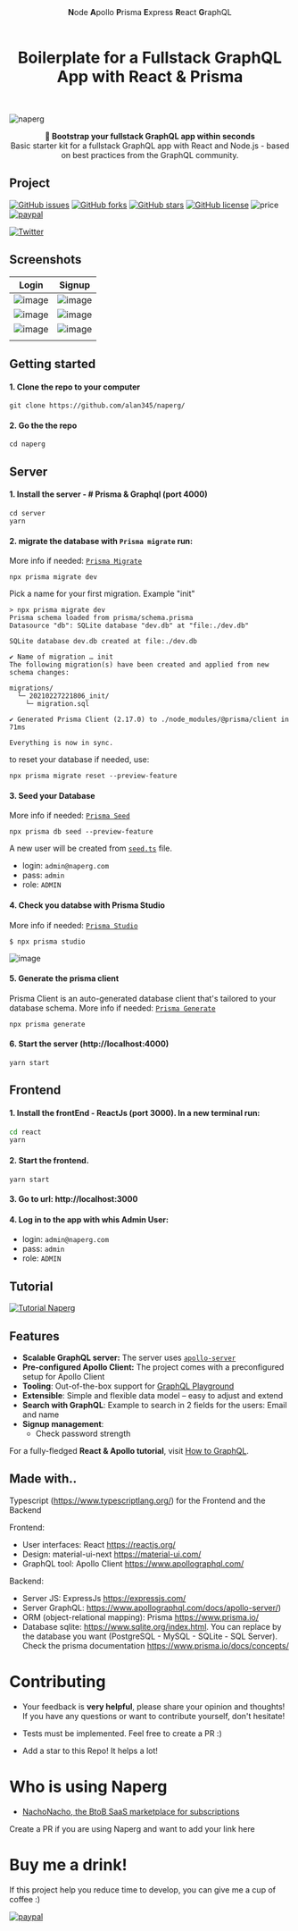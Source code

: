 <div align="center"><strong>N</strong>ode <strong>A</strong>pollo <strong>P</strong>risma <strong>E</strong>xpress <strong>R</strong>eact <strong>G</strong>raphQL
</div>
  
<h1 align="center"><strong>Boilerplate for a Fullstack GraphQL App with React & Prisma</strong></h1>

<br />

![naperg](https://user-images.githubusercontent.com/15246526/109192820-92db5680-774c-11eb-9480-d3a6883b8588.png)

<div align="center"><strong>🚀 Bootstrap your fullstack GraphQL app within seconds</strong></div>
<div align="center">Basic starter kit for a fullstack GraphQL app with React and Node.js - based on best practices from the GraphQL community.</div>

## Project

[![GitHub issues](https://img.shields.io/github/issues/alan345/naperg.svg)](https://github.com/alan345/naperg/issues)
[![GitHub forks](https://img.shields.io/github/forks/alan345/naperg.svg)](https://github.com/alan345/naperg/network)
[![GitHub stars](https://img.shields.io/github/stars/alan345/naperg.svg)](https://github.com/alan345/naperg/stargazers)
[![GitHub license](https://img.shields.io/github/license/alan345/naperg.svg)](https://github.com/alan345/naperg/blob/master/LICENSE)
![price](https://img.shields.io/badge/Price-Free-green.svg)
[![paypal](https://img.shields.io/badge/Donate-PayPal-green.svg)](https://www.paypal.com/cgi-bin/webscr?cmd=_s-xclick&hosted_button_id=CLPDWGN5UA4CU)

[![Twitter](https://img.shields.io/twitter/url/https/github.com/alan345/naperg.svg?style=social)](https://twitter.com/intent/tweet?text=Wow!:&url=https%3A%2F%2Fgithub.com%2Falan345%2Fnaperg)

## Screenshots

| Login                                                                                                           | Signup                                                                                                          |
| --------------------------------------------------------------------------------------------------------------- | --------------------------------------------------------------------------------------------------------------- |
| ![image](https://user-images.githubusercontent.com/15246526/105572454-164bf700-5d0c-11eb-98a2-11feb3fdc904.png) | ![image](https://user-images.githubusercontent.com/15246526/105572426-e8ff4900-5d0b-11eb-8944-23534de29c82.png) |
| ![image](https://user-images.githubusercontent.com/15246526/105612021-eb928a80-5d6d-11eb-8c36-0d81dc0f3953.png) | ![image](https://user-images.githubusercontent.com/15246526/105614214-e0932680-5d7c-11eb-8b14-d8da40c8c503.png) |
| ![image](https://user-images.githubusercontent.com/15246526/105619254-72af2500-5da5-11eb-99a5-45d7872927ab.png) | ![image](https://user-images.githubusercontent.com/15246526/105653682-419c2680-5e71-11eb-94eb-771b1dab2d6c.png) |
|                                                                                                                 |

## Getting started

#### 1. Clone the repo to your computer

```
git clone https://github.com/alan345/naperg/
```

#### 2. Go the the repo

```
cd naperg
```

## Server

#### 1. Install the server - # Prisma & Graphql (port 4000)

```
cd server
yarn
```

#### 2. migrate the database with `Prisma migrate` run:

More info if needed: [`Prisma Migrate`](https://www.prisma.io/docs/concepts/components/prisma-migrate)

```
npx prisma migrate dev
```

Pick a name for your first migration. Example "init"

```
> npx prisma migrate dev
Prisma schema loaded from prisma/schema.prisma
Datasource "db": SQLite database "dev.db" at "file:./dev.db"

SQLite database dev.db created at file:./dev.db

✔ Name of migration … init
The following migration(s) have been created and applied from new schema changes:

migrations/
  └─ 20210227221806_init/
    └─ migration.sql

✔ Generated Prisma Client (2.17.0) to ./node_modules/@prisma/client in 71ms

Everything is now in sync.
```

to reset your database if needed, use:

```
npx prisma migrate reset --preview-feature
```

#### 3. Seed your Database

More info if needed: [`Prisma Seed`](https://www.prisma.io/docs/guides/application-lifecycle/seed-database/)

```
npx prisma db seed --preview-feature
```

A new user will be created from [`seed.ts`](https://github.com/alan345/naperg/blob/master/server/prisma/seed.ts#L6-L14) file.

- login: `admin@naperg.com`
- pass: `admin`
- role: `ADMIN`

#### 4. Check you databse with Prisma Studio

More info if needed: [`Prisma Studio`](https://www.prisma.io/docs/concepts/components/prisma-studio)

```
$ npx prisma studio
```

![image](https://user-images.githubusercontent.com/15246526/109402305-b4ce0800-7909-11eb-88d7-924e4db3d74f.png)

#### 5. Generate the prisma client

Prisma Client is an auto-generated database client that's tailored to your database schema.
More info if needed: [`Prisma Generate`](https://www.prisma.io/docs/concepts/components/prisma-client/working-with-prismaclient/generating-prisma-client)

```
npx prisma generate
```

#### 6. Start the server (http://localhost:4000)

```
yarn start
```

## Frontend

#### 1. Install the frontEnd - ReactJs (port 3000). In a new terminal run:

```sh
cd react
yarn
```

#### 2. Start the frontend.

```
yarn start
```

#### 3. Go to url: http://localhost:3000

#### 4. Log in to the app with whis Admin User:

- login: `admin@naperg.com`
- pass: `admin`
- role: `ADMIN`

## Tutorial

[![Tutorial Naperg](https://user-images.githubusercontent.com/15246526/109461303-c8b36000-7a16-11eb-88b0-fcf8a6d02209.png)](https://www.youtube.com/watch?v=KhDNp8Aw3HM)

## Features

- **Scalable GraphQL server:** The server uses [`apollo-server`](https://www.apollographql.com/docs/apollo-server/)
- **Pre-configured Apollo Client:** The project comes with a preconfigured setup for Apollo Client
- **Tooling**: Out-of-the-box support for [GraphQL Playground](https://github.com/prisma/graphql-playground)
- **Extensible**: Simple and flexible data model – easy to adjust and extend
- **Search with GraphQL**: Example to search in 2 fields for the users: Email and name
- **Signup management**:
  - Check password strength

For a fully-fledged **React & Apollo tutorial**, visit [How to GraphQL](https://www.howtographql.com/react-apollo/0-introduction/).

## Made with..

Typescript (https://www.typescriptlang.org/) for the Frontend and the Backend

Frontend:

- User interfaces: React https://reactjs.org/
- Design: material-ui-next https://material-ui.com/
- GraphQL tool: Apollo Client https://www.apollographql.com/

Backend:

- Server JS: ExpressJs https://expressjs.com/
- Server GraphQL: https://www.apollographql.com/docs/apollo-server/)
- ORM (object-relational mapping): Prisma https://www.prisma.io/
- Database sqlite: https://www.sqlite.org/index.html. You can replace by the database you want (PostgreSQL - MySQL - SQLite - SQL Server). Check the prisma documentation https://www.prisma.io/docs/concepts/

# Contributing

- Your feedback is **very helpful**, please share your opinion and thoughts! If you have any questions or want to contribute yourself, don't hesitate!

- Tests must be implemented. Feel free to create a PR :)

- Add a star to this Repo! It helps a lot!

# Who is using Naperg

- [NachoNacho, the BtoB SaaS marketplace for subscriptions](https://nachonacho.com)

Create a PR if you are using Naperg and want to add your link here

# Buy me a drink!

If this project help you reduce time to develop, you can give me a cup of coffee :)

[![paypal](https://img.shields.io/badge/Donate-PayPal-green.svg)](https://www.paypal.com/cgi-bin/webscr?cmd=_s-xclick&hosted_button_id=CLPDWGN5UA4CU)
